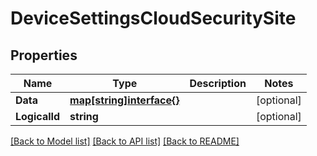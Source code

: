 # DeviceSettingsCloudSecuritySite

## Properties

Name | Type | Description | Notes
------------ | ------------- | ------------- | -------------
**Data** | [**map[string]interface{}**](.md) |  | [optional] 
**LogicalId** | **string** |  | [optional] 

[[Back to Model list]](../README.md#documentation-for-models) [[Back to API list]](../README.md#documentation-for-api-endpoints) [[Back to README]](../README.md)


